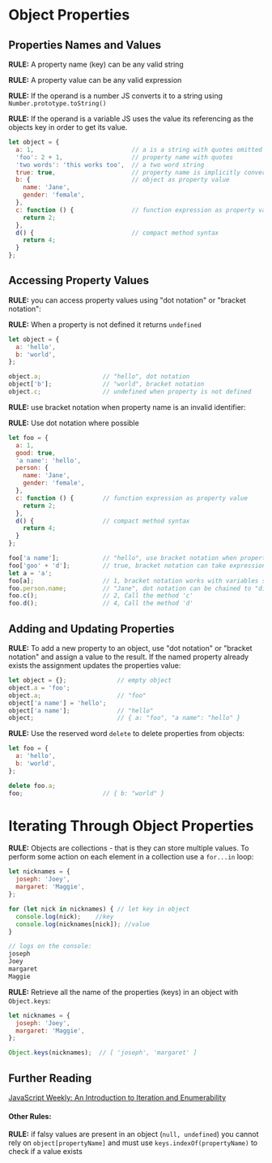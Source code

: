 # Object Properties

## Properties Names and Values

**RULE:** A property name (key) can be any valid string

**RULE:** A property value can be any valid expression

**RULE:** If the operand is a number JS converts it to a string using `Number.prototype.toString()`

**RULE:** If the operand is a variable JS uses the value its referencing as the objects key in order to get its value. 

```js
let object = {
  a: 1,                           // a is a string with quotes omitted
  'foo': 2 + 1,                   // property name with quotes
  'two words': 'this works too',  // a two word string
  true: true,                     // property name is implicitly converted to string "true"
  b: {                            // object as property value
    name: 'Jane',
    gender: 'female',
  },
  c: function () {                // function expression as property value
    return 2;
  },
  d() {                           // compact method syntax
    return 4;
  }
};
```



## Accessing Property Values

**RULE:** you can access property values using "dot notation" or "bracket notation":

**RULE:** When a property is not defined it returns `undefined`

```js
let object = {
  a: 'hello',
  b: 'world',
};

object.a;                 // "hello", dot notation
object['b'];              // "world", bracket notation
object.c;                 // undefined when property is not defined
```

**RULE:** use bracket notation when property name is an invalid identifier:

**RULE:** Use dot notation where possible

```js
let foo = {
  a: 1,
  good: true,
  'a name': 'hello',
  person: {
    name: 'Jane',
    gender: 'female',
  },
  c: function () {        // function expression as property value
    return 2;
  },
  d() {                   // compact method syntax
    return 4;
  }
};

foo['a name'];            // "hello", use bracket notation when property name is an invalid identifier
foo['goo' + 'd'];         // true, bracket notation can take expressions
let a = 'a';
foo[a];                   // 1, bracket notation works with variables since they are expressions
foo.person.name;          // "Jane", dot notation can be chained to "dig into" nested objects
foo.c();                  // 2, Call the method 'c'
foo.d();                  // 4, Call the method 'd'
```



## Adding and Updating Properties

**RULE:** To add a new property to an object, use "dot notation" or "bracket notation" and assign a value to the result. If the named property already exists the assignment updates the properties value:

```js
let object = {};              // empty object
object.a = 'foo';
object.a;                     // "foo"
object['a name'] = 'hello';
object['a name'];             // "hello"
object;                       // { a: "foo", "a name": "hello" }
```

**RULE:** Use the reserved word `delete` to delete properties from objects: 

```js
let foo = {
  a: 'hello',
  b: 'world',
};

delete foo.a;
foo;                      // { b: "world" }
```



# Iterating Through Object Properties

**RULE:** Objects are collections - that is they can store multiple values. To perform some action on each element in a collection use a `for...in` loop:

```js
let nicknames = {
  joseph: 'Joey',
  margaret: 'Maggie',
};

for (let nick in nicknames) { // let key in object
  console.log(nick);	//key
  console.log(nicknames[nick]); //value
}

// logs on the console:
joseph
Joey
margaret
Maggie
```

**RULE:** Retrieve all the name of the properties (keys) in an object with `Object.keys`:

```js
let nicknames = {
  joseph: 'Joey',
  margaret: 'Maggie',
};

Object.keys(nicknames);  // [ 'joseph', 'margaret' ]
```

## Further Reading

[JavaScript Weekly: An Introduction to Iteration and Enumerability](https://medium.com/launch-school/javascript-weekly-an-introduction-to-iteration-and-enumerability-70bb1054064a)

#### Other Rules:

**RULE:** if falsy values are present in an object (`null, undefined`) you cannot rely on `object[propertyName]` and must use `keys.indexOf(propertyName)` to check if a value exists

